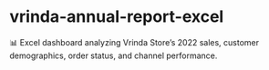 # vrinda-annual-report-excel
📊 Excel dashboard analyzing Vrinda Store’s 2022 sales, customer demographics, order status, and channel performance.
